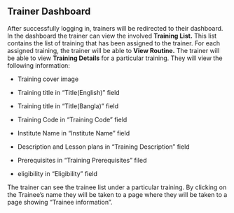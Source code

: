 ## Trainer Dashboard

After successfully logging in, trainers will be redirected to their dashboard. In the dashboard the trainer can view the involved **Training List.** This list contains the list of training that has been assigned to the trainer.
For each assigned training, the trainer will be able to **View Routine.** The trainer will be able to view **Training Details** for a particular training.  They will view the following information:

-   Training cover image
    
-   Training title in “Title(English)” field
    
-   Training title in “Title(Bangla)” field
    
-   Training Code in “Training Code” field
    
-   Institute Name in “Institute Name” field
    
-   Description and Lesson plans in “Training Description” field
    
-   Prerequisites in “Training Prerequisites” filed
    
-   eligibility in “Eligibility” field
    
The trainer can see the trainee list under a particular training. By clicking on the Trainee’s name they will be taken to a page where they will be taken to a page showing “Trainee information”. 
